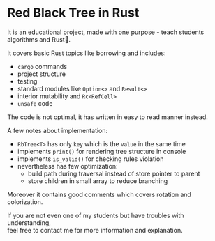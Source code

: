# Red Black Tree in Rust

It is an educational project, made with one purpose - teach students algorithms and Rust🦀.  

It covers basic Rust topics like borrowing and includes:

- `cargo` commands
- project structure
- testing
- standard modules like `Option<>` and `Result<>`
- interior mutability and `Rc<RefCell>`
- `unsafe` code

The code is not optimal, it has written in easy to read manner instead.  

A few notes about implementation:

- `RbTree<T>` has only `key` which is the `value` in the same time
- implements `print()` for rendering tree structure in console
- implements `is_valid()` for checking rules violation
- nevertheless has few optimization:
  - build path during traversal instead of store pointer to parent
  - store children in small array to reduce branching

Moreover it contains good comments which covers rotation and colorization.

If you are not even one of my students but have troubles with understanding,  
feel free to contact me for more information and explanation.
